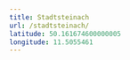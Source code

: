 ```yaml
---
title: Stadtsteinach
url: /stadtsteinach/
latitude: 50.161674600000005
longitude: 11.5055461
---
```

